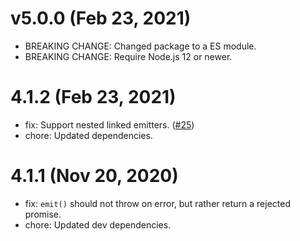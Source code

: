# v5.0.0 (Feb 23, 2021)

 * BREAKING CHANGE: Changed package to a ES module.
 * BREAKING CHANGE: Require Node.js 12 or newer.

# 4.1.2 (Feb 23, 2021)

 * fix: Support nested linked emitters. ([#25](https://github.com/cb1kenobi/hook-emitter/issues/25))
 * chore: Updated dependencies.

# 4.1.1 (Nov 20, 2020)

 * fix: `emit()` should not throw on error, but rather return a rejected promise.
 * chore: Updated dev dependencies.
